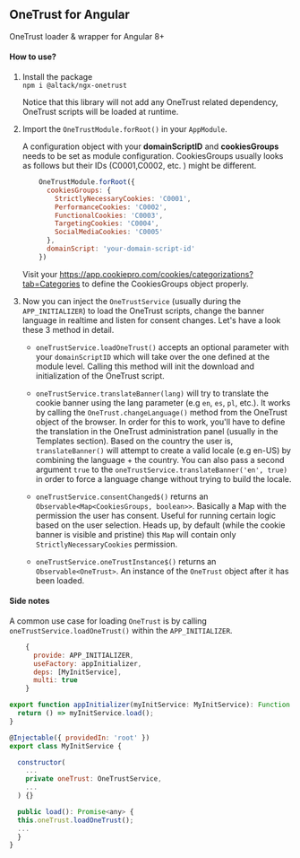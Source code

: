 ## OneTrust for Angular
OneTrust loader & wrapper for Angular 8+

#### How to use?
1. Install the package  
    `npm i @altack/ngx-onetrust`  
    
     Notice that this library will not add any OneTrust related dependency, OneTrust scripts will be loaded at runtime.

2. Import the `OneTrustModule.forRoot()` in your `AppModule`.
    
    A configuration object with your **domainScriptID** and **cookiesGroups** needs to be set as module configuration.
    CookiesGroups usually looks as follows but their IDs (C0001,C0002, etc. ) might be different.  
    ```javascript
        OneTrustModule.forRoot({
          cookiesGroups: {
            StrictlyNecessaryCookies: 'C0001',
            PerformanceCookies: 'C0002',
            FunctionalCookies: 'C0003',
            TargetingCookies: 'C0004',
            SocialMediaCookies: 'C0005'
          },
          domainScript: 'your-domain-script-id'
        })
    ```  

    Visit your https://app.cookiepro.com/cookies/categorizations?tab=Categories to define the CookiesGroups object properly.  
    
4. Now you can inject the `OneTrustService` (usually during the `APP_INITIALIZER`) to load the OneTrust scripts, change the banner language in realtime and listen for consent changes.
Let's have a look these 3 method in detail.  

    - `oneTrustService.loadOneTrust()` accepts an optional parameter with your `domainScriptID` which will take over the one defined at the module level.
    Calling this method will init the download and initialization of the OneTrust script.
    
    - `oneTrustService.translateBanner(lang)` will try to translate the cookie banner using the lang parameter (e.g `en`, `es`, `pl`, etc.). 
    It works by calling the `OneTrust.changeLanguage()` method from the OneTrust object of the browser. In order for this to work, you'll have to define the translation in the OneTrust administration panel (usually in the Templates section).
    Based on the country the user is, `translateBanner()` will attempt to create a valid locale (e.g en-US) by combining the language + the country.
    You can also pass a second argument `true` to the `oneTrustService.translateBanner('en', true)` in order to force a language change without trying to build the locale.

    - `oneTrustService.consentChanged$()` returns an `Observable<Map<CookiesGroups, boolean>>`. Basically a Map with the permission the user has consent. Useful for running certain logic based on the user selection. Heads up, by default (while the cookie banner is visible and pristine) this `Map` will contain only `StrictlyNecessaryCookies` permission.

    - `oneTrustService.oneTrustInstance$()` returns an `Observable<OneTrust>`. An instance of the `OneTrust` object after it has been loaded.   
    

#### Side notes
A common use case for loading `OneTrust` is by calling `oneTrustService.loadOneTrust()` within the `APP_INITIALIZER`.
```javascript
    {
      provide: APP_INITIALIZER,
      useFactory: appInitializer,
      deps: [MyInitService],
      multi: true
    }
```

```javascript
export function appInitializer(myInitService: MyInitService): Function {
  return () => myInitService.load();
}
```

```javascript
@Injectable({ providedIn: 'root' })
export class MyInitService {

  constructor(
    ...
    private oneTrust: OneTrustService,
    ...
  ) {}

  public load(): Promise<any> {
  this.oneTrust.loadOneTrust();
  ...
  }
}
```

